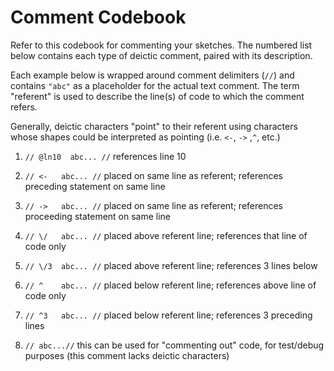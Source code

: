 # Comment Codebook
Refer to this codebook for commenting your sketches.  The numbered list below contains each type of deictic comment, paired with its description.

Each example below is wrapped around comment delimiters (`//`) and contains `"abc"` as a placeholder for the actual text comment.  The term "referent" is used to describe the line(s) of code to which the comment refers.

Generally, deictic characters "point" to their referent using characters whose shapes could be interpreted as pointing (i.e. `<-`, `->` ,`^`, etc.)

1. `// @ln10  abc... //` references line 10

2. `// <-   abc... //` placed on same line as referent; references preceding statement on same line 

3. `// ->   abc... //` placed on same line as referent; references proceeding statement on same line

4. `// \/   abc... //` placed above referent line; references that line of code only

5. `// \/3  abc... //` placed above referent line; references 3 lines below

6. `// ^    abc... //` placed below referent line; references above line of code only

7. `// ^3   abc... //` placed below referent line; references 3 preceding lines

8. `// abc...//`  this can be used for "commenting out" code, for test/debug purposes (this comment lacks deictic characters)